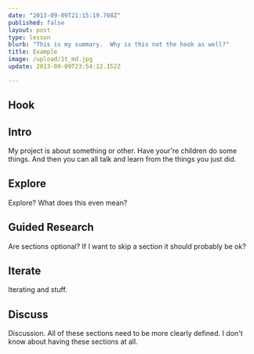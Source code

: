 ```yaml
---
date: "2013-09-09T21:15:19.708Z"
published: false
layout: post
type: lesson
blurb: "This is my summary.  Why is this not the hook as well?"
title: Example
image: /upload/1t_md.jpg
update: 2013-09-09T23:54:12.152Z

---
```


## Hook
<!-- -->
## Intro
My project is about something or other.  Have your're children do some things.  And then you can all talk and learn from the things you just did.<!-- -->
## Explore
Explore?  What does this even mean?<!-- -->
## Guided Research
Are sections optional?  If I want to skip a section it should probably be ok?<!-- -->
## Iterate
Iterating and stuff.<!-- -->
## Discuss
Discussion.  All of these sections need to be more clearly defined.  I don't know about having these sections at all.
